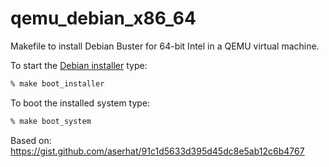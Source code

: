 # qemu_debian_x86_64

Makefile to install Debian Buster for 64-bit Intel in a QEMU virtual machine.

To start the [Debian installer](https://www.debian.org/distrib/netinst) type:

```sh
% make boot_installer
```

To boot the installed system type:

```sh
% make boot_system
```

Based on:
https://gist.github.com/aserhat/91c1d5633d395d45dc8e5ab12c6b4767
